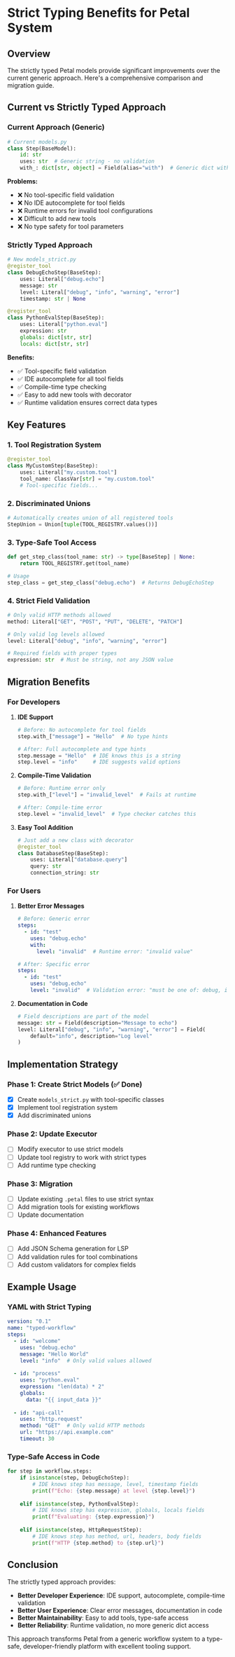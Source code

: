 # Strict Typing Benefits for Petal System

## Overview

The strictly typed Petal models provide significant improvements over the current generic approach. Here's a comprehensive comparison and migration guide.

## Current vs Strictly Typed Approach

### Current Approach (Generic)
```python
# Current models.py
class Step(BaseModel):
    id: str
    uses: str  # Generic string - no validation
    with_: dict[str, object] = Field(alias="with")  # Generic dict with object
```

**Problems:**
- ❌ No tool-specific field validation
- ❌ No IDE autocomplete for tool fields
- ❌ Runtime errors for invalid tool configurations
- ❌ Difficult to add new tools
- ❌ No type safety for tool parameters

### Strictly Typed Approach
```python
# New models_strict.py
@register_tool
class DebugEchoStep(BaseStep):
    uses: Literal["debug.echo"]
    message: str
    level: Literal["debug", "info", "warning", "error"]
    timestamp: str | None

@register_tool
class PythonEvalStep(BaseStep):
    uses: Literal["python.eval"]
    expression: str
    globals: dict[str, str]
    locals: dict[str, str]
```

**Benefits:**
- ✅ Tool-specific field validation
- ✅ IDE autocomplete for all tool fields
- ✅ Compile-time type checking
- ✅ Easy to add new tools with decorator
- ✅ Runtime validation ensures correct data types

## Key Features

### 1. **Tool Registration System**
```python
@register_tool
class MyCustomStep(BaseStep):
    uses: Literal["my.custom.tool"]
    tool_name: ClassVar[str] = "my.custom.tool"
    # Tool-specific fields...
```

### 2. **Discriminated Unions**
```python
# Automatically creates union of all registered tools
StepUnion = Union[tuple(TOOL_REGISTRY.values())]
```

### 3. **Type-Safe Tool Access**
```python
def get_step_class(tool_name: str) -> type[BaseStep] | None:
    return TOOL_REGISTRY.get(tool_name)

# Usage
step_class = get_step_class("debug.echo")  # Returns DebugEchoStep
```

### 4. **Strict Field Validation**
```python
# Only valid HTTP methods allowed
method: Literal["GET", "POST", "PUT", "DELETE", "PATCH"]

# Only valid log levels allowed
level: Literal["debug", "info", "warning", "error"]

# Required fields with proper types
expression: str  # Must be string, not any JSON value
```

## Migration Benefits

### For Developers

1. **IDE Support**
   ```python
   # Before: No autocomplete for tool fields
   step.with_["message"] = "Hello"  # No type hints
   
   # After: Full autocomplete and type hints
   step.message = "Hello"  # IDE knows this is a string
   step.level = "info"     # IDE suggests valid options
   ```

2. **Compile-Time Validation**
   ```python
   # Before: Runtime error only
   step.with_["level"] = "invalid_level"  # Fails at runtime
   
   # After: Compile-time error
   step.level = "invalid_level"  # Type checker catches this
   ```

3. **Easy Tool Addition**
   ```python
   # Just add a new class with decorator
   @register_tool
   class DatabaseStep(BaseStep):
       uses: Literal["database.query"]
       query: str
       connection_string: str
   ```

### For Users

1. **Better Error Messages**
   ```yaml
   # Before: Generic error
   steps:
     - id: "test"
       uses: "debug.echo"
       with:
         level: "invalid"  # Runtime error: "invalid value"
   
   # After: Specific error
   steps:
     - id: "test"
       uses: "debug.echo"
       level: "invalid"  # Validation error: "must be one of: debug, info, warning, error"
   ```

2. **Documentation in Code**
   ```python
   # Field descriptions are part of the model
   message: str = Field(description="Message to echo")
   level: Literal["debug", "info", "warning", "error"] = Field(
       default="info", description="Log level"
   )
   ```

## Implementation Strategy

### Phase 1: Create Strict Models (✅ Done)
- [x] Create `models_strict.py` with tool-specific classes
- [x] Implement tool registration system
- [x] Add discriminated unions

### Phase 2: Update Executor
- [ ] Modify executor to use strict models
- [ ] Update tool registry to work with strict types
- [ ] Add runtime type checking

### Phase 3: Migration
- [ ] Update existing `.petal` files to use strict syntax
- [ ] Add migration tools for existing workflows
- [ ] Update documentation

### Phase 4: Enhanced Features
- [ ] Add JSON Schema generation for LSP
- [ ] Add validation rules for tool combinations
- [ ] Add custom validators for complex fields

## Example Usage

### YAML with Strict Typing
```yaml
version: "0.1"
name: "typed-workflow"
steps:
  - id: "welcome"
    uses: "debug.echo"
    message: "Hello World"
    level: "info"  # Only valid values allowed
  
  - id: "process"
    uses: "python.eval"
    expression: "len(data) * 2"
    globals:
      data: "{{ input_data }}"
  
  - id: "api-call"
    uses: "http.request"
    method: "GET"  # Only valid HTTP methods
    url: "https://api.example.com"
    timeout: 30
```

### Type-Safe Access in Code
```python
for step in workflow.steps:
    if isinstance(step, DebugEchoStep):
        # IDE knows step has message, level, timestamp fields
        print(f"Echo: {step.message} at level {step.level}")
    
    elif isinstance(step, PythonEvalStep):
        # IDE knows step has expression, globals, locals fields
        print(f"Evaluating: {step.expression}")
    
    elif isinstance(step, HttpRequestStep):
        # IDE knows step has method, url, headers, body fields
        print(f"HTTP {step.method} to {step.url}")
```

## Conclusion

The strictly typed approach provides:
- **Better Developer Experience**: IDE support, autocomplete, compile-time validation
- **Better User Experience**: Clear error messages, documentation in code
- **Better Maintainability**: Easy to add tools, type-safe access
- **Better Reliability**: Runtime validation, no more generic dict access

This approach transforms Petal from a generic workflow system to a type-safe, developer-friendly platform with excellent tooling support.
